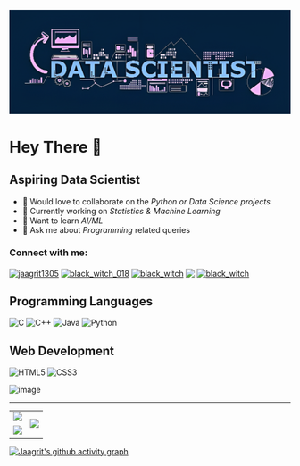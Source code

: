 <!-- ![MasterHead](https://static.vecteezy.com/system/resources/previews/001/759/768/non_2x/data-scientist-word-banner-vector.jpg) -->
<!-- ![MasterHead](https://github.com/jaagrit13/jaagrit13/blob/main/data-scientist-word-banner-vector%20(1).png) -->
<!-- ![MasterHead](https://github.com/jaagrit13/jaagrit13/blob/main/data-scientist-word-banner-vector%20(1).png) -->
![MasterHead](https://github.com/black-witch-018/black-witch-018/blob/main/banner%20(1).png) 
# Hey There 👋

## Aspiring Data Scientist

-   👯 Would love to collaborate on the *Python or Data Science projects*
-   🎯 Currently working on *Statistics & Machine Learning*
-   🌱 Want to learn *AI/ML*
-   💬 Ask me about *Programming* related queries

<!--
-   📫 Connect with me on &nbsp; [![image](https://img.shields.io/badge/JAAGRIT-0077B5?style=flat-square&logo=linkedin&logoColor=white)](https://www.linkedin.com/in/jaagrit1305)
-   ![image](https://komarev.com/ghpvc/?username=jaagrit13&label=Profile%20views&color=0e75b6&style=flat-square)
-   ![Badge](https://cp-logo.vercel.app/codechef/black_witch)
(https://www.codechef.com/users/black_witch) -->

<h3 align="left">Connect with me:</h3>
<p align="left">
<a href="https://linkedin.com/in/jaagrit1305" target="blank"><img align="center" src="https://img.shields.io/badge/linkedin-%230077B5.svg?style=for-the-badge&logo=linkedin&logoColor=white" alt="jaagrit1305" /></a>
<a href="https://instagram.com/black_witch_018" target="blank"><img align="center" src="https://img.shields.io/badge/Instagram-%23E4405F.svg?style=for-the-badge&logo=Instagram&logoColor=white" alt="black_witch_018"/></a>
<a href="https://discord.gg/black_witch" target="blank"><img align="center" src="https://img.shields.io/badge/Discord-%235865F2.svg?style=for-the-badge&logo=discord&logoColor=white" alt="black_witch" /></a>
<!-- <a href="[Kaggle Profile]" target="blank"><img align="center" src="https://img.shields.io/badge/Kaggle-035a7d?style=for-the-badge&logo=kaggle&logoColor=white" alt="black_witch" /></a> -->
<a href="https://www.codechef.com/users/black_witch" target="blank"><img align="center" src="https://img.shields.io/badge/CodeChef-%23964B00.svg?style=for-the-badge&logo=CodeChef&logoColor=white"/></a>
<a href="https://www.leetcode.com/black_witch" target="blank"><img align="center" src="https://img.shields.io/badge/LeetCode-000000?style=for-the-badge&logo=LeetCode&logoColor=#d16c06" alt="black_witch"/></a>
</p>
<h2>Programming Languages</h2>

![C](https://img.shields.io/badge/C-00599C?style=for-the-badge&logo=c&logoColor=white)
![C++](https://img.shields.io/badge/C%2B%2B-00599C?style=for-the-badge&logo=c%2B%2B&logoColor=white)
![Java](https://img.shields.io/badge/java-%23ED8B00.svg?style=for-the-badge&logo=openjdk&logoColor=white)
![Python](https://img.shields.io/badge/Python-3776AB?style=for-the-badge&logo=python&logoColor=white)
<h2>Web Development</h2>

![HTML5](https://img.shields.io/badge/HTML5-E34F26?style=for-the-badge&logo=html5&logoColor=white)
![CSS3](https://img.shields.io/badge/CSS3-1572B6?style=for-the-badge&logo=css3&logoColor=white)
<!--
![JavaScript](https://img.shields.io/badge/JavaScript-323330?style=for-the-badge&logo=javascript&logoColor=F7DF1E)
![JQuery](https://img.shields.io/badge/jQuery-0769AD?style=for-the-badge&logo=jquery&logoColor=white)
![Bootstrap](https://img.shields.io/badge/Bootstrap-563D7C?style=for-the-badge&logo=bootstrap&logoColor=white)
![Tailwind-CSS](https://img.shields.io/badge/Tailwind_CSS-38B2AC?style=for-the-badge&logo=tailwind-css&logoColor=white)

![MongoDB](https://img.shields.io/badge/MongoDB-4EA94B?style=for-the-badge&logo=mongodb&logoColor=white)
![Express.js](https://img.shields.io/badge/Express.js-000000?style=for-the-badge&logo=express&logoColor=white)
![React](https://img.shields.io/badge/React-20232A?style=for-the-badge&logo=react&logoColor=61DAFB)
![Node.js](https://img.shields.io/badge/Node.js-43853D?style=for-the-badge&logo=Node.js&logoColor=white)
![Next.js](https://img.shields.io/badge/next.js-000000?style=for-the-badge&logo=nextdotjs&logoColor=white)
![Firebase](https://img.shields.io/badge/firebase-ffca28?style=for-the-badge&logo=firebase&logoColor=black)

![PHP](https://img.shields.io/badge/PHP-777BB4?style=for-the-badge&logo=php&logoColor=white)
![MySQL](https://img.shields.io/badge/MySQL-00000F?style=for-the-badge&logo=mysql&logoColor=white)
![Flask](https://img.shields.io/badge/Flask-000000?style=for-the-badge&logo=flask&logoColor=white)
![Django](https://img.shields.io/badge/Django-092E20?style=for-the-badge&logo=django&logoColor=green)
![SQLite](https://img.shields.io/badge/SQLite-07405E?style=for-the-badge&logo=sqlite&logoColor=white) -->

<!-- 
![Keras](https://img.shields.io/badge/Keras-%23D00000.svg?style=for-the-badge&logo=Keras&logoColor=white)
![Matplotlib](https://img.shields.io/badge/Matplotlib-%23ffffff.svg?style=for-the-badge&logo=Matplotlib&logoColor=black)
![mlflow](https://img.shields.io/badge/mlflow-%23d9ead3.svg?style=for-the-badge&logo=numpy&logoColor=blue)
![NumPy](https://img.shields.io/badge/numpy-%23013243.svg?style=for-the-badge&logo=numpy&logoColor=white)
![Pandas](https://img.shields.io/badge/pandas-%23150458.svg?style=for-the-badge&logo=pandas&logoColor=white)
![Plotly](https://img.shields.io/badge/Plotly-%233F4F75.svg?style=for-the-badge&logo=plotly&logoColor=white)
![scikit-learn](https://img.shields.io/badge/scikit--learn-%23F7931E.svg?style=for-the-badge&logo=scikit-learn&logoColor=white)
![SciPy](https://img.shields.io/badge/SciPy-%230C55A5.svg?style=for-the-badge&logo=scipy&logoColor=%white)
![TensorFlow](https://img.shields.io/badge/TensorFlow-%23FF6F00.svg?style=for-the-badge&logo=TensorFlow&logoColor=white)

-->
![image](https://komarev.com/ghpvc/?username=black-witch-018&label=Profile%20views&color=0e75b6&style=flat-square)

---


<table>
  <tr>
    <td>
      <img src="https://github-readme-stats.vercel.app/api?username=black-witch-018&show_icons=true&locale=en&theme=jolly" />
    </td>
    <td rowspan="2">
      <img src="https://github-readme-stats.vercel.app/api/top-langs/?username=black-witch-018&langs_count=8&theme=jolly" />
    </td>
  <tr>
    <td>
      <!-- <img src="https://github-readme-streak-stats.herokuapp.com/?user=jaagrit13&theme=tokyonight" /> -->
      <img src = "https://github-readme-streak-stats.herokuapp.com/?user=black-witch-018&theme=jolly">
    </td>
  </tr>
</table>
<!-- ![image](https://github-readme-stats.vercel.app/api/top-langs/?username=aaryan-gupta&layout=compact) -->
<!-- ![image](https://github-readme-stats.vercel.app/api?username=aaryan-gupta&show_icons=true&locale=en&theme=radical) -->
<!-- ![image](https://github-readme-streak-stats.herokuapp.com/?user=aaryan-gupta&theme=radical) -->

<!-- ![Jaagrit's github activity graph](https://activity-graph.herokuapp.com/graph?username=jaagrit13&theme=react-dark&area=true) -->
<!-- [![Jaagrit's github activity graph](https://github-readme-activity-graph.vercel.app/graph?username=black-witch-018&theme=redical)](https://github.com/jaagrit13/github-readme-activity-graph)-->
[![Jaagrit's github activity graph](https://github-readme-activity-graph.vercel.app/graph?username=black-witch-018&bg_color=3f2558&color=ec63ef&line=d753ca&point=ff0080&area=true)](https://github.com/ashutosh00710/github-readme-activity-graph)
